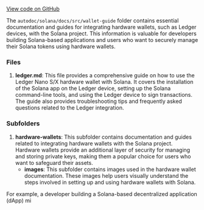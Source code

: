 [View code on GitHub](https://github.com/solana-labs/solana/tree/master/na/docs/src/wallet-guide)

The `autodoc/solana/docs/src/wallet-guide` folder contains essential documentation and guides for integrating hardware wallets, such as Ledger devices, with the Solana project. This information is valuable for developers building Solana-based applications and users who want to securely manage their Solana tokens using hardware wallets.

### Files

1. **ledger.md**: This file provides a comprehensive guide on how to use the Ledger Nano S/X hardware wallet with Solana. It covers the installation of the Solana app on the Ledger device, setting up the Solana command-line tools, and using the Ledger device to sign transactions. The guide also provides troubleshooting tips and frequently asked questions related to the Ledger integration.

### Subfolders

1. **hardware-wallets**: This subfolder contains documentation and guides related to integrating hardware wallets with the Solana project. Hardware wallets provide an additional layer of security for managing and storing private keys, making them a popular choice for users who want to safeguard their assets.
    - **images**: This subfolder contains images used in the hardware wallet documentation. These images help users visually understand the steps involved in setting up and using hardware wallets with Solana.

For example, a developer building a Solana-based decentralized application (dApp) mi